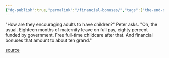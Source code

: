 ```yaml
---
{"dg-publish":true,"permalink":"/financial-bonuses/","tags":["the-end-of-men"],"created":"","updated":""}
---
```


"How are they encouraging adults to have children?" Peter asks. "Oh, the usual. Eighteen months of maternity leave on full pay, eighty percent funded by government. Free full-time childcare after that. And financial bonuses that amount to about ten grand."

[source](https://www.goodreads.com/book/show/53717123-the-end-of-men)